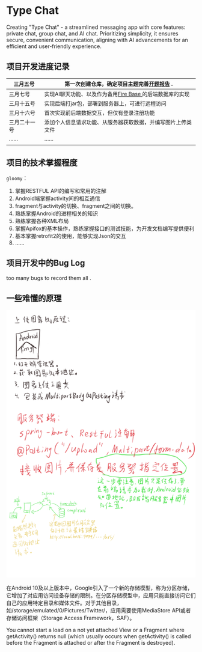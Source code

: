 # Type Chat
Creating "Type Chat" - a streamlined messaging app with core features: private chat, group chat, and AI chat. Prioritizing simplicity, it ensures secure, convenient communication, aligning with AI advancements for an efficient and user-friendly experience.

## 项目开发进度记录

| 三月五号     | 第一次创建仓库，确定项目主题完善[开题报告](https://pv7r614tfw8.feishu.cn/docx/JQSsdprmloQR0ixzqACcYLkPnff) . |
| ------------ | ------------------------------------------------------------ |
| 三月七号     | 实现AI聊天功能、以及作为备用[Fire Base ](https://console.firebase.google.com/project/typechat-1c3d4/database/typechat-1c3d4-default-rtdb/data?hl=zh-cn) 的后端数据库的实现 |
| 三月十五号   | 实现后端打jar包，部署到服务器上，可进行远程访问              |
| 三月十六号   | 首次实现前后端数据交互，但仅有登录注册功能                   |
| 三月二十一号 | 添加个人信息请求功能、从服务器获取数据，并编写图片上传类文件 |
| ……           | ……                                                           |
|              |                                                              |

## 项目的技术掌握程度

``gloomy``：

1. 掌握RESTFUL API的编写和常用的注解
2. Android端掌握activity间的相互通信
3. fragment与activity的切换、fragment之间的切换。
4. 熟练掌握Android的进程相关的知识
5. 熟练掌握各种XML布局
6. 掌握Apifox的基本操作，熟练掌握接口的测试技能，为开发文档编写提供便利
7. 基本掌握retrofit2的使用，能够实现Json的交互
8. ……


## 项目开发中的Bug Log



too many bugs to record them all .



## 一些难懂的原理

![upload原理](upload原理.jpg)



在Android 10及以上版本中，Google引入了一个新的存储模型，称为分区存储，它增加了对应用访问设备存储的限制。在分区存储模型中，应用只能直接访问它们自己的应用特定目录和媒体文件。对于其他目录，如/storage/emulated/0/Pictures/Twitter/，应用需要使用MediaStore API或者存储访问框架（Storage Access Framework，SAF）。



You cannot start a load on a not yet attached View or a Fragment where getActivity() returns null (which usually occurs when getActivity() is called before the Fragment is attached or after the Fragment is destroyed).
